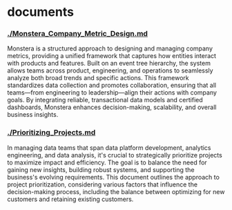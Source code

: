 # documents

### [./Monstera_Company_Metric_Design.md](./Monstera_Company_Metric_Design.md)

Monstera is a structured approach to designing and managing company metrics, providing a unified framework that captures how entities interact with products and features. Built on an event tree hierarchy, the system allows teams across product, engineering, and operations to seamlessly analyze both broad trends and specific actions. This framework standardizes data collection and promotes collaboration, ensuring that all teams—from engineering to leadership—align their actions with company goals. By integrating reliable, transactional data models and certified dashboards, Monstera enhances decision-making, scalability, and overall business insights.

### [./Prioritizing_Projects.md](./Prioritizing_Projects.md)

In managing data teams that span data platform development, analytics engineering, and data analysis, it's crucial to strategically prioritize projects to maximize impact and efficiency. The goal is to balance the need for gaining new insights, building robust systems, and supporting the business's evolving requirements. This document outlines the approach to project prioritization, considering various factors that influence the decision-making process, including the balance between optimizing for new customers and retaining existing customers.
